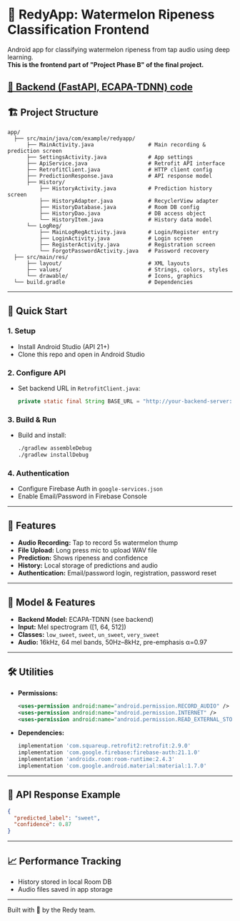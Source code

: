 # 🍉 RedyApp: Watermelon Ripeness Classification Frontend

Android app for classifying watermelon ripeness from tap audio using deep learning.  
**This is the frontend part of "Project Phase B" of the final project.**


[🔗 Backend (FastAPI, ECAPA-TDNN) code](https://github.com/Dmitry-Simon/RedGreen)
---

## 🏗️ Project Structure

```
app/
  ├── src/main/java/com/example/redyapp/
      ├── MainActivity.java                 # Main recording & prediction screen
      ├── SettingsActivity.java             # App settings
      ├── ApiService.java                   # Retrofit API interface
      ├── RetrofitClient.java               # HTTP client config
      ├── PredictionResponse.java           # API response model
      ├── History/
          ├── HistoryActivity.java          # Prediction history screen
          ├── HistoryAdapter.java           # RecyclerView adapter
          ├── HistoryDatabase.java          # Room DB config
          ├── HistoryDao.java               # DB access object
          └── HistoryItem.java              # History data model
      └── LogReg/
          ├── MainLogRegActivity.java       # Login/Register entry
          ├── LoginActivity.java            # Login screen
          ├── RegisterActivity.java         # Registration screen
          └── ForgotPasswordActivity.java   # Password recovery
  ├── src/main/res/
      ├── layout/                           # XML layouts
      ├── values/                           # Strings, colors, styles
      └── drawable/                         # Icons, graphics
  └── build.gradle                          # Dependencies
```

---

## 🚀 Quick Start

### 1. Setup

- Install Android Studio (API 21+)
- Clone this repo and open in Android Studio

### 2. Configure API

- Set backend URL in `RetrofitClient.java`:
  ```java
  private static final String BASE_URL = "http://your-backend-server:8000/";
  ```

### 3. Build & Run

- Build and install:
  ```bash
  ./gradlew assembleDebug
  ./gradlew installDebug
  ```

### 4. Authentication

- Configure Firebase Auth in `google-services.json`
- Enable Email/Password in Firebase Console

---

## 📱 Features

- **Audio Recording:** Tap to record 5s watermelon thump
- **File Upload:** Long press mic to upload WAV file
- **Prediction:** Shows ripeness and confidence
- **History:** Local storage of predictions and audio
- **Authentication:** Email/password login, registration, password reset

---

## 🧠 Model & Features

- **Backend Model:** ECAPA-TDNN (see backend)
- **Input:** Mel spectrogram ([1, 64, 512])
- **Classes:** `low_sweet`, `sweet`, `un_sweet`, `very_sweet`
- **Audio:** 16kHz, 64 mel bands, 50Hz–8kHz, pre-emphasis α=0.97

---

## 🛠️ Utilities

- **Permissions:**
  ```xml
  <uses-permission android:name="android.permission.RECORD_AUDIO" />
  <uses-permission android:name="android.permission.INTERNET" />
  <uses-permission android:name="android.permission.READ_EXTERNAL_STORAGE" />
  ```
- **Dependencies:**
  ```gradle
  implementation 'com.squareup.retrofit2:retrofit:2.9.0'
  implementation 'com.google.firebase:firebase-auth:21.1.0'
  implementation 'androidx.room:room-runtime:2.4.3'
  implementation 'com.google.android.material:material:1.7.0'
  ```

---

## 📄 API Response Example

```json
{
  "predicted_label": "sweet",
  "confidence": 0.87
}
```

---

## 📈 Performance Tracking

- History stored in local Room DB
- Audio files saved in app storage

---

Built with 🍉 by the Redy team.
